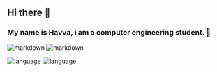 ## Hi there 👋
### My name is Havva, i am a computer engineering student. :slightly_smiling_face:

![markdown](https://img.shields.io/badge/Visual_Studio_Code-0078D4?style=for-the-badge&logo=visual%20studio%20code&logoColor=white)
![markdown](https://img.shields.io/badge/Visual_Studio-5C2D91?style=for-the-badge&logo=visual%20studio&logoColor=white)


![language](https://img.shields.io/badge/C%2B%2B-00599C?style=for-the-badge&logo=c%2B%2B&logoColor=white) ![language](https://img.shields.io/badge/Python-FFD43B?style=for-the-badge&logo=python&logoColor=blue)


<!--
**havvabzkrtt/havvabzkrtt** is a ✨ _special_ ✨ repository because its `README.md` (this file) appears on your GitHub profile.

Here are some ideas to get you started:

- 🔭 I’m currently working on ...
- 🌱 I’m currently learning ...
- 👯 I’m looking to collaborate on ...
- 🤔 I’m looking for help with ...
- 💬 Ask me about ...
- 📫 How to reach me: ...
- 😄 Pronouns: ...
- ⚡ Fun fact: ...
-->
